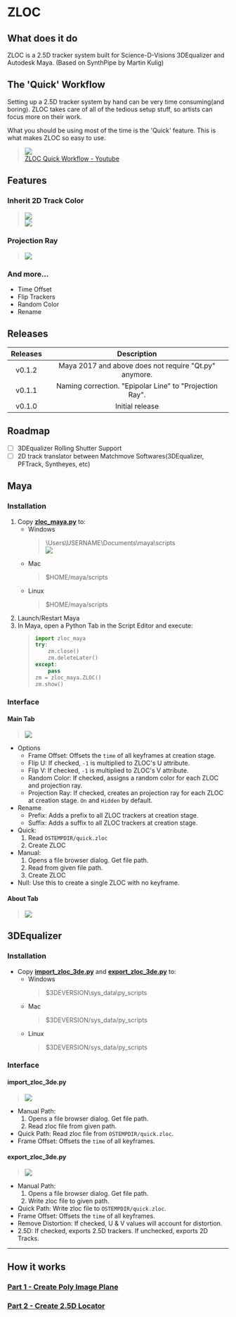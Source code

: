 # ZLOC
## What does it do
ZLOC is a 2.5D tracker system built for Science-D-Visions 3DEqualizer and Autodesk Maya. (Based on SynthPipe by Martin Kulig)


## The 'Quick' Workflow
Setting up a 2.5D tracker system by hand can be very time consuming(and boring). ZLOC takes care of all of the tedious setup stuff, so artists can focus more on their work.

What you should be using most of the time is the 'Quick' feature. This is what makes ZLOC so easy to use.

> [![](http://img.youtube.com/vi/OY7vK4RYl0w/0.jpg)](http://www.youtube.com/watch?v=OY7vK4RYl0w "")<br>
> [ZLOC Quick Workflow - Youtube](https://youtu.be/OY7vK4RYl0w)
## Features
### Inherit 2D Track Color
> ![](doc/3de/tde_2dtrack_color.png)<br>
> ![](doc/3de/maya_2dtrack_color.png)
### Projection Ray
> ![](doc/maya/projection_ray.png)
### And more...
- Time Offset
- Flip Trackers
- Random Color
- Rename

## Releases
| Releases | Description |
| :--------: | :------------: |
| v0.1.2 | Maya 2017 and above does not require "Qt.py" anymore.|
| v0.1.1 | Naming correction. "Epipolar Line" to "Projection Ray".|
| v0.1.0 | Initial release |

## Roadmap
- [ ] 3DEqualizer Rolling Shutter Support
- [ ] 2D track translator between Matchmove Softwares(3DEqualizer, PFTrack, Syntheyes, etc)

## Maya
### Installation
1. Copy **[zloc_maya.py](maya/scripts/zloc_maya.py)** to:
    - Windows
        > \Users\USERNAME\Documents\maya\scripts<br>
        > ![](doc/maya/install_scripts.png)
    - Mac
        > $HOME/maya/scripts
    - Linux
        > $HOME/maya/scripts
1. Launch/Restart Maya
1. In Maya, open a Python Tab in the Script Editor and execute:
    > ```python
    > import zloc_maya
    > try:
    >     zm.close()
    >     zm.deleteLater()
    > except:
    >     pass
    > zm = zloc_maya.ZLOC()
    > zm.show()
    > ```
### Interface
#### Main Tab
> ![](doc/maya/main_tab__.png)
- Options
    - Frame Offset: Offsets the `time` of all keyframes at creation stage.
    - Flip U: If checked, `-1` is multiplied to ZLOC's U attribute.
    - Flip V: If checked, `-1` is multiplied to ZLOC's V attribute.
    - Random Color: If checked, assigns a random color for each ZLOC and projection ray.
    - Projection Ray: If checked, creates an projection ray for each ZLOC at creation stage. `On` and `Hidden` by default.
- Rename
    - Prefix: Adds a prefix to all ZLOC trackers at creation stage.
    - Suffix: Adds a suffix to all ZLOC trackers at creation stage.
- Quick:
    1. Read `OSTEMPDIR/quick.zloc`
    1. Create ZLOC
- Manual:
    1. Opens a file browser dialog. Get file path.
    1. Read from given file path.
    1. Create ZLOC
- Null: Use this to create a single ZLOC with no keyframe.
#### About Tab
> ![](doc/maya/about_tab_.png)

## 3DEqualizer
### Installation
- Copy **[import_zloc_3de.py](3de/import_zloc_3de.py)** and **[export_zloc_3de.py](3de/export_zloc_3de.py)** to:
    - Windows
        > $3DEVERSION\sys_data\py_scripts
    - Mac
        > $3DEVERSION/sys_data/py_scripts
    - Linux
        > $3DEVERSION/sys_data/py_scripts
### Interface
#### import_zloc_3de.py
> ![](doc/3de/import_zloc_3de.png)
- Manual Path:
    1. Opens a file browser dialog. Get file path.
    1. Read zloc file from given path.
- Quick Path: Read zloc file from `OSTEMPDIR/quick.zloc`.
- Frame Offset: Offsets the `time` of all keyframes.
#### export_zloc_3de.py
> ![](doc/3de/export_zloc_3de__.png)
- Manual Path:
    1. Opens a file browser dialog. Get file path.
    1. Write zloc file to given path.
- Quick Path: Write zloc file to `OSTEMPDIR/quick.zloc`.
- Frame Offset: Offsets the `time` of all keyframes.
- Remove Distortion: If checked, U & V values will account for distortion.
- 2.5D: If checked, exports 2.5D trackers. If unchecked, exports 2D Tracks.


---

## How it works
### [Part 1 - Create Poly Image Plane](https://kohyuk91.github.io/posts/20191214_poly_image_plane_zloc_part1/)
### [Part 2 - Create 2.5D Locator](https://kohyuk91.github.io/posts/20191215_two_point_five_dee_locator_zloc_part2/)
